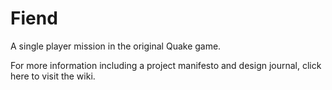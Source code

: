 # Fiend
A single player mission in the original Quake game.

For more information including a project manifesto and design journal, click here to visit the wiki.
